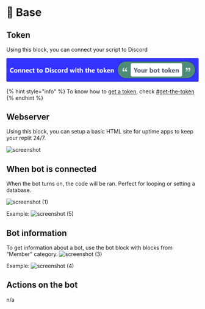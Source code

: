 # 💼 Base

## Token

Using this block, you can connect your script to Discord

![](<../.gitbook/assets/screenshot (39) (2).png>)

{% hint style="info" %}
To know how to [get a token](../get-started/bot.md#get-the-token), check [#get-the-token](../get-started/bot.md#get-the-token "mention")
{% endhint %}

## Webserver

Using this block, you can setup a basic HTML site for uptime apps to keep your replit 24/7.

![screenshot](https://user-images.githubusercontent.com/115558348/195097464-4541bd7a-66d7-4e42-b19a-a7edf0be0a69.png)

## When bot is connected

When the bot turns on, the code will be ran. Perfect for looping or setting a database.

![screenshot (1)](https://user-images.githubusercontent.com/115558348/195099240-fb5f31ce-b260-435a-9bde-18d8e789e948.png)

Example: ![screenshot (5)](https://user-images.githubusercontent.com/115558348/195101266-806303f5-cf8c-467f-9f21-f3304ae09a81.png)

## Bot information

To get information about a bot, use the bot block with blocks from "Member" category. ![screenshot (3)](https://user-images.githubusercontent.com/115558348/195100186-a80bb34f-7183-4db5-9ebb-f9ed7f1c4f87.png)

Example: ![screenshot (4)](https://user-images.githubusercontent.com/115558348/195100574-3d9f0bec-ee61-4bc0-88c1-7203081191c1.png)

## Actions on the bot

n/a
